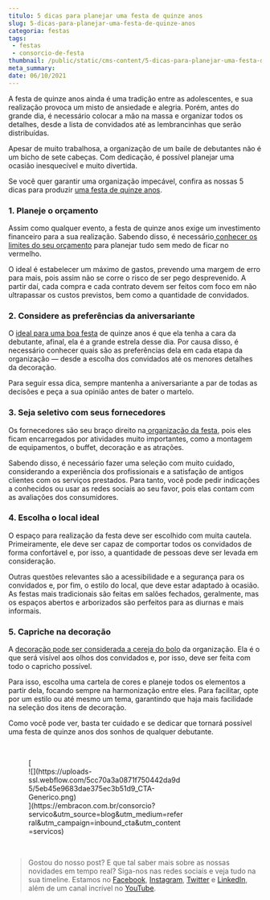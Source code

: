 ```yaml
---
titulo: 5 dicas para planejar uma festa de quinze anos
slug: 5-dicas-para-planejar-uma-festa-de-quinze-anos
categoria: festas
tags:
 - festas
 - consorcio-de-festa
thumbnail: /public/static/cms-content/5-dicas-para-planejar-uma-festa-de-quinze-anos.jpg
meta_summary: 
date: 06/10/2021
---
```

A festa de quinze anos ainda é uma tradição entre as adolescentes, e sua realização provoca um misto de ansiedade e alegria. Porém, antes do grande dia, é necessário colocar a mão na massa e organizar todos os detalhes, desde a lista de convidados até as lembrancinhas que serão distribuídas.

Apesar de muito trabalhosa, a organização de um baile de debutantes não é um bicho de sete cabeças. Com dedicação, é possível planejar uma ocasião inesquecível e muito divertida.

Se você quer garantir uma organização impecável, confira as nossas 5 dicas para produzir [uma festa de quinze anos](http://www.embracon.com.br/blog/5-tendencias-de-decoracao-de-festa-de-quinze-anos).

### 1. Planeje o orçamento

Assim como qualquer evento, a festa de quinze anos exige um investimento financeiro para a sua realização. Sabendo disso, é necessário[ conhecer os limites do seu orçamento](https://www.embracon.com.br/blog/planejamento-financeiro-um-guia-para-as-financas-nao-sairem-de-controle) para planejar tudo sem medo de ficar no vermelho.

O ideal é estabelecer um máximo de gastos, prevendo uma margem de erro para mais, pois assim não se corre o risco de ser pego desprevenido. A partir daí, cada compra e cada contrato devem ser feitos com foco em não ultrapassar os custos previstos, bem como a quantidade de convidados.

### 2. Considere as preferências da aniversariante

O [ideal para uma boa festa](https://www.embracon.com.br/blog/festa-de-aniversario-para-crianca-fazer-ou-nao) de quinze anos é que ela tenha a cara da debutante, afinal, ela é a grande estrela desse dia. Por causa disso, é necessário conhecer quais são as preferências dela em cada etapa da organização — desde a escolha dos convidados até os menores detalhes da decoração.

Para seguir essa dica, sempre mantenha a aniversariante a par de todas as decisões e peça a sua opinião antes de bater o martelo.

### 3. Seja seletivo com seus fornecedores

Os fornecedores são seu braço direito na[ organização da festa](https://www.embracon.com.br/blog/festa-de-aniversario-dos-filhos-passo-a-passo-para-organizar), pois eles ficam encarregados por atividades muito importantes, como a montagem de equipamentos, o buffet, decoração e as atrações.

Sabendo disso, é necessário fazer uma seleção com muito cuidado, considerando a experiência dos profissionais e a satisfação de antigos clientes com os serviços prestados. Para tanto, você pode pedir indicações a conhecidos ou usar as redes sociais ao seu favor, pois elas contam com as avaliações dos consumidores.

### 4. Escolha o local ideal

O espaço para realização da festa deve ser escolhido com muita cautela. Primeiramente, ele deve ser capaz de comportar todos os convidados de forma confortável e, por isso, a quantidade de pessoas deve ser levada em consideração.

Outras questões relevantes são a acessibilidade e a segurança para os convidados e, por fim, o estilo do local, que deve estar adaptado à ocasião. As festas mais tradicionais são feitas em salões fechados, geralmente, mas os espaços abertos e arborizados são perfeitos para as diurnas e mais informais.

### 5. Capriche na decoração

A [decoração pode ser considerada a cereja do bolo](https://www.embracon.com.br/blog/5-tendencias-de-decoracao-de-festa-de-quinze-anos) da organização. Ela é o que será visível aos olhos dos convidados e, por isso, deve ser feita com todo o capricho possível.

Para isso, escolha uma cartela de cores e planeje todos os elementos a partir dela, focando sempre na harmonização entre eles. Para facilitar, opte por um estilo ou até mesmo um tema, garantindo que haja mais facilidade na seleção dos itens de decoração.

Como você pode ver, basta ter cuidado e se dedicar que tornará possível uma festa de quinze anos dos sonhos de qualquer debutante.

‍

<figure class="w-richtext-figure-type-image w-richtext-align-center" style="max-width:310px">[<div>![](https://uploads-ssl.webflow.com/5cc70a3a0871f750442da9d5/5eb45e9683dae375ec3b51d9_CTA-Generico.png)</div>](https://embracon.com.br/consorcio?servico&utm_source=blog&utm_medium=referral&utm_campaign=inbound_cta&utm_content=servicos)</figure>‍

> Gostou do nosso post? E que tal saber mais sobre as nossas novidades em tempo real? Siga-nos nas redes sociais e veja tudo na sua timeline. Estamos no [Facebook](https://www.facebook.com/embracon/), [Instagram](https://www.instagram.com/embraconoficial/), [Twitter](https://twitter.com/embracon) e [LinkedIn](https://www.linkedin.com/company/1018875/), além de um canal incrível no [YouTube](https://www.youtube.com/channel/UCL-Y0mv9zc73Iek48NLUBzQ).
